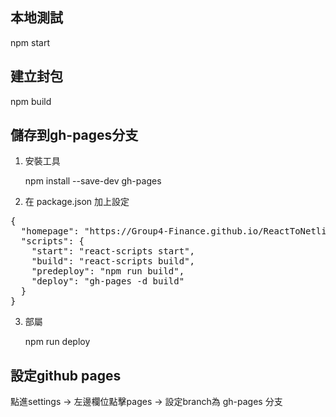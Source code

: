 ## 本地測試
npm start
## 建立封包
npm build
## 儲存到gh-pages分支
1. 安裝工具
   
   npm install --save-dev gh-pages

2. 在 package.json 加上設定

<pre>
{
  "homepage": "https://Group4-Finance.github.io/ReactToNetlify",
  "scripts": {
    "start": "react-scripts start",
    "build": "react-scripts build",
    "predeploy": "npm run build",
    "deploy": "gh-pages -d build"
  }
}
</pre>

3. 部屬

    npm run deploy
## 設定github pages
點進settings -> 左邊欄位點擊pages -> 設定branch為 gh-pages 分支
